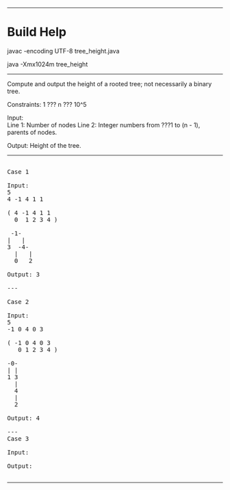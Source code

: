 
***

# Build Help

javac -encoding UTF-8 tree_height.java

java -Xmx1024m tree_height

***

Compute and output the height of a rooted tree; not necessarily a binary tree.

Constraints: 1 ??? n ??? 10^5

Input:  
  Line 1: Number of nodes
  Line 2: Integer numbers from ???1 to (n - 1), parents of nodes.

Output: Height of the tree.

***

<pre>

Case 1

Input: 
5
4 -1 4 1 1

( 4 -1 4 1 1 
  0  1 2 3 4 )

 -1-
|   |
3  -4-
  |   |
  0   2
  
Output: 3

---

Case 2

Input:  
5
-1 0 4 0 3

( -1 0 4 0 3
   0 1 2 3 4 )

-0-
| |
1 3
  |
  4
  |
  2

Output: 4

---
Case 3

Input: 

Output:

</pre>

***


